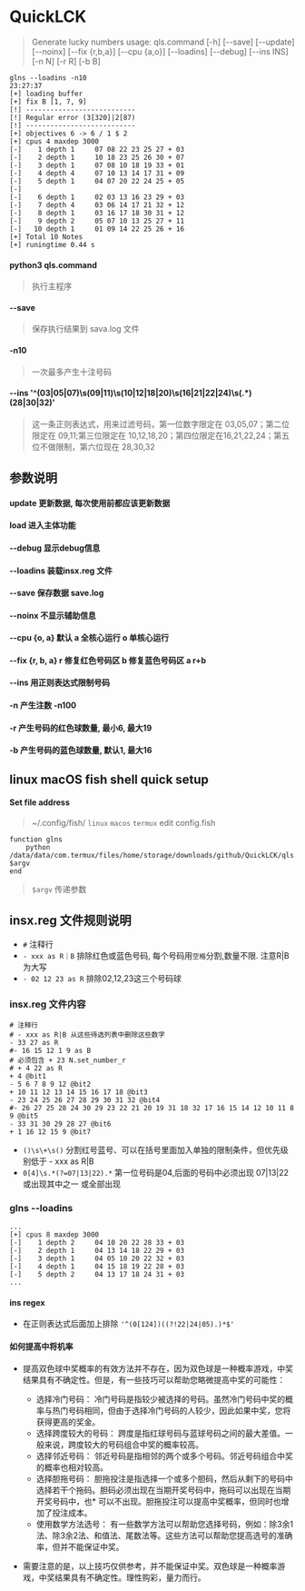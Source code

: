 # QuickLCK
> Generate lucky numbers
> usage: qls.command [-h] [--save] [--update] [--noinx] [--fix {r,b,a}] [--cpu {a,o}] [--loadins] [--debug] [--ins INS]
                   [-n N] [-r R] [-b B]
 
```shell
glns --loadins -n10                                                                                                23:27:37
[+] loading buffer
[+] fix B [1, 7, 9]
[!] ---------------------------
[!] Regular error (3[320]|2[87)
[!] ---------------------------
[+] objectives 6 -> 6 / 1 $ 2
[+] cpus 4 maxdep 3000
[-]    1 depth 1     07 08 22 23 25 27 + 03
[-]    2 depth 1     10 18 23 25 26 30 + 07
[-]    3 depth 1     07 08 10 18 19 33 + 01
[-]    4 depth 4     07 10 13 14 17 31 + 09
[-]    5 depth 1     04 07 20 22 24 25 + 05
[-]
[-]    6 depth 1     02 03 13 16 23 29 + 03
[-]    7 depth 4     03 06 14 17 21 32 + 12
[-]    8 depth 1     03 16 17 18 30 31 + 12
[-]    9 depth 2     05 07 10 13 25 27 + 11
[-]   10 depth 1     01 09 14 22 25 26 + 16
[+] Total 10 Notes
[+] runingtime 0.44 s
```
#### python3 qls.command
> 执行主程序

#### --save
> 保存执行结果到 sava.log 文件

#### -n10
> 一次最多产生十注号码

#### --ins '^(03|05|07)\s(09|11)\s(10|12|18|20)\s(16|21|22|24)\s(.*)(28|30|32)'
> 这一条正则表达式，用来过滤号码，第一位数字限定在 03,05,07；第二位限定在 09,11;第三位限定在 10,12,18,20；第四位限定在16,21,22,24；第五位不做限制，第六位现在 28,30,32

## 参数说明
#### update 更新数据, 每次使用前都应该更新数据
#### load 进入主体功能
#### --debug 显示debug信息
#### --loadins 装载insx.reg 文件
#### --save 保存数据 save.log

#### --noinx 不显示辅助信息 
#### --cpu {o, a} 默认 a 全核心运行 o 单核心运行
#### --fix {r, b, a} r 修复红色号码区 b 修复蓝色号码区 a r+b
#### --ins 用正则表达式限制号码
#### -n 产生注数 -n100
#### -r 产生号码的红色球数量, 最小6, 最大19
#### -b 产生号码的蓝色球数量, 默认1, 最大16


## linux macOS fish shell quick setup

#### Set file address
> ~/.config/fish/ `linux` `macos` `termux`
> edit config.fish

```shell
function glns
    python /data/data/com.termux/files/home/storage/downloads/github/QuickLCK/qls.command $argv
end
```
> `$argv` 传递参数

## insx.reg 文件规则说明
* `#` 注释行
* `- xxx as R｜B` 排除红色或蓝色号码, 每个号码用`空格`分割,数量不限. 注意R|B为大写
* `- 02 12 23 as R` 排除02,12,23这三个号码球

### insx.reg 文件内容
```insx.rag
# 注释行
# - xxx as R|B 从这些待选列表中删除这些数字
- 33 27 as R
#- 16 15 12 1 9 as B
# 必须包含 + 23 N.set_number_r 
# + 4 22 as R
+ 4 @bit1
- 5 6 7 8 9 12 @bit2
+ 10 11 12 13 14 15 16 17 18 @bit3
- 23 24 25 26 27 28 29 30 31 32 @bit4
#- 26 27 25 28 24 30 29 23 22 21 20 19 31 18 32 17 16 15 14 12 10 11 8 9 @bit5
- 33 31 30 29 28 27 @bit6
+ 1 16 12 15 9 @bit7
```

* `()\s\+\s()` 分割红号蓝号、可以在括号里面加入单独的限制条件，但优先级别低于 - xxx as R|B
* `0[4]\s.*(?=07|13|22).*` 第一位号码是04,后面的号码中必须出现 07|13|22 或出现其中之一 或全部出现

### glns --loadins
```shell
...
[+] cpus 8 maxdep 3000
[-]    1 depth 2     04 10 20 22 28 33 + 03
[-]    2 depth 1     04 13 14 18 22 29 + 03
[-]    3 depth 1     04 05 10 20 22 32 + 03
[-]    4 depth 1     04 15 18 19 22 28 + 03
[-]    5 depth 2     04 13 17 18 24 31 + 03
...
```

#### ins regex
* 在正则表达式后面加上排除 `'^(0[124])((?!22|24|05).)*$'`

#### 如何提高中将机率
* 提高双色球中奖概率的有效方法并不存在，因为双色球是一种概率游戏，中奖结果具有不确定性。但是，有一些技巧可以帮助您略微提高中奖的可能性：

    * 选择冷门号码： 冷门号码是指较少被选择的号码。虽然冷门号码中奖的概率与热门号码相同，但由于选择冷门号码的人较少，因此如果中奖，您将获得更高的奖金。
    * 选择跨度较大的号码： 跨度是指红球号码与蓝球号码之间的最大差值。一般来说，跨度较大的号码组合中奖的概率较高。
    * 选择邻近号码： 邻近号码是指相邻的两个或多个号码。邻近号码组合中奖的概率也相对较高。
    * 选择胆拖号码： 胆拖投注是指选择一个或多个胆码，然后从剩下的号码中选择若干个拖码。胆码必须出现在当期开奖号码中，拖码可以出现在当期开奖号码中，也* 可以不出现。胆拖投注可以提高中奖概率，但同时也增加了投注成本。
    * 使用数学方法选号： 有一些数学方法可以帮助您选择号码，例如：除3余1法、除3余2法、和值法、尾数法等。这些方法可以帮助您提高选号的准确率，但并不能保证中奖。

* 需要注意的是，以上技巧仅供参考，并不能保证中奖。双色球是一种概率游戏，中奖结果具有不确定性。理性购彩，量力而行。
